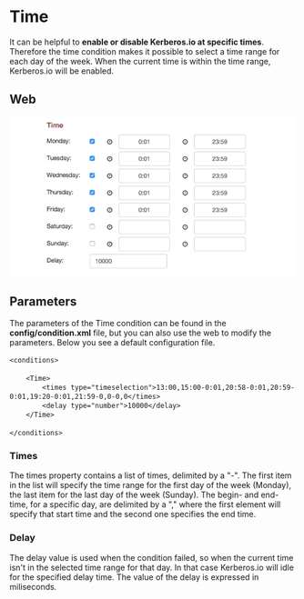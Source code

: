 # Time

It can be helpful to **enable or disable Kerberos.io at specific times**. Therefore the time condition makes it possible to select a time range for each day of the week. When the current time is within the time range, Kerberos.io will be enabled.

## Web 

![Time condition](1_time-condition.png)

## Parameters

The parameters of the Time condition can be found in the **config/condition.xml** file, but you can also use the web to modify the parameters. Below you see a default configuration file.

	<conditions>

    	<Time>
        	<times type="timeselection">13:00,15:00-0:01,20:58-0:01,20:59-0:01,19:20-0:01,21:59-0,0-0,0</times>
        	<delay type="number">10000</delay>
    	</Time>

	</conditions>


### Times

The times property contains a list of times, delimited by a "-". The first item in the list will specify the time range for the first day of the week (Monday), the last item for the last day of the week (Sunday). The begin- and end-time, for a specific day, are delimited by a "," where the first element will specify that start time and the second one specifies the end time.

### Delay

The delay value is used when the condition failed, so when the current time isn't in the selected time range for that day. In that case Kerberos.io will idle for the specified delay time. The value of the delay is expressed in miliseconds.